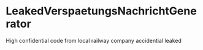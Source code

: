# LeakedVerspaetungsNachrichtGenerator

High confidential code from local railway company accidential leaked
